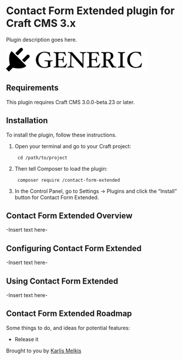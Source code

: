 # Contact Form Extended plugin for Craft CMS 3.x

Plugin description goes here.

![Screenshot](resources/img/plugin-logo.png)

## Requirements

This plugin requires Craft CMS 3.0.0-beta.23 or later.

## Installation

To install the plugin, follow these instructions.

1. Open your terminal and go to your Craft project:

        cd /path/to/project

2. Then tell Composer to load the plugin:

        composer require /contact-form-extended

3. In the Control Panel, go to Settings → Plugins and click the “Install” button for Contact Form Extended.

## Contact Form Extended Overview

-Insert text here-

## Configuring Contact Form Extended

-Insert text here-

## Using Contact Form Extended

-Insert text here-

## Contact Form Extended Roadmap

Some things to do, and ideas for potential features:

* Release it

Brought to you by [Karlis Melkis](http://nourl.io)
